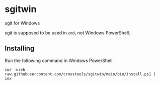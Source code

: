 # sgitwin
sgit for Windows

sgit is supposed to be used in `cmd`, not Windows PowerShell.

## Installing

Run the following command in Windows PowerShell:
```pwsh
iwr -useb raw.githubusercontent.com/crosstools/sgitwin/main/bin/install.ps1 | iex
```

